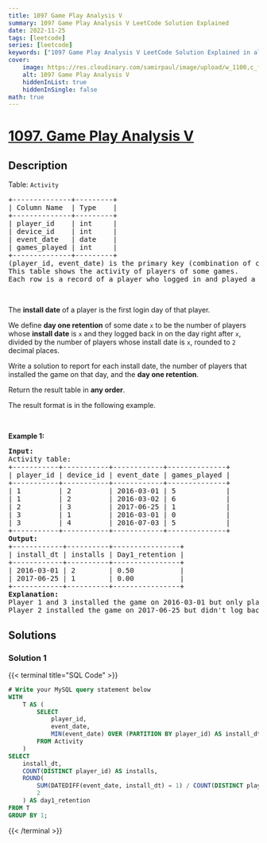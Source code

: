```yaml
---
title: 1097 Game Play Analysis V
summary: 1097 Game Play Analysis V LeetCode Solution Explained
date: 2022-11-25
tags: [leetcode]
series: [leetcode]
keywords: ["1097 Game Play Analysis V LeetCode Solution Explained in all languages", "1097 Game Play Analysis V", "LeetCode", "leetcode solution in Python3 C++ Java Go PHP Ruby Swift TypeScript Rust C# JavaScript C", "GeeksforGeeks", "InterviewBit", "Coding Ninjas", "HackerRank", "HackerEarth", "CodeChef", "TopCoder", "AlgoExpert", "freeCodeCamp", "Codeforces", "GitHub", "AtCoder", "Samir Paul"]
cover:
    image: https://res.cloudinary.com/samirpaul/image/upload/w_1100,c_fit,co_rgb:FFFFFF,l_text:Arial_75_bold:1097 Game Play Analysis V - Solution Explained/problem-solving.webp
    alt: 1097 Game Play Analysis V
    hiddenInList: true
    hiddenInSingle: false
math: true
---
```



# [1097. Game Play Analysis V](https://leetcode.com/problems/game-play-analysis-v)


## Description

<p>Table: <code>Activity</code></p>

<pre>
+--------------+---------+
| Column Name  | Type    |
+--------------+---------+
| player_id    | int     |
| device_id    | int     |
| event_date   | date    |
| games_played | int     |
+--------------+---------+
(player_id, event_date) is the primary key (combination of columns with unique values) of this table.
This table shows the activity of players of some games.
Each row is a record of a player who logged in and played a number of games (possibly 0) before logging out on someday using some device.
</pre>

<p>&nbsp;</p>

<p>The <strong>install date</strong> of a player is the first login day of that player.</p>

<p>We define <strong>day one retention</strong> of some date <code>x</code> to be the number of players whose <strong>install date</strong> is <code>x</code> and they logged back in on the day right after <code>x</code>, divided by the number of players whose install date is <code>x</code>, rounded to <code>2</code> decimal places.</p>

<p>Write a solution to report for each install date, the number of players that installed the game on that day, and the <strong>day one retention</strong>.</p>

<p>Return the result table in <strong>any order</strong>.</p>

<p>The result format is in the following example.</p>

<p>&nbsp;</p>
<p><strong class="example">Example 1:</strong></p>

<pre>
<strong>Input:</strong> 
Activity table:
+-----------+-----------+------------+--------------+
| player_id | device_id | event_date | games_played |
+-----------+-----------+------------+--------------+
| 1         | 2         | 2016-03-01 | 5            |
| 1         | 2         | 2016-03-02 | 6            |
| 2         | 3         | 2017-06-25 | 1            |
| 3         | 1         | 2016-03-01 | 0            |
| 3         | 4         | 2016-07-03 | 5            |
+-----------+-----------+------------+--------------+
<strong>Output:</strong> 
+------------+----------+----------------+
| install_dt | installs | Day1_retention |
+------------+----------+----------------+
| 2016-03-01 | 2        | 0.50           |
| 2017-06-25 | 1        | 0.00           |
+------------+----------+----------------+
<strong>Explanation:</strong> 
Player 1 and 3 installed the game on 2016-03-01 but only player 1 logged back in on 2016-03-02 so the day 1 retention of 2016-03-01 is 1 / 2 = 0.50
Player 2 installed the game on 2017-06-25 but didn&#39;t log back in on 2017-06-26 so the day 1 retention of 2017-06-25 is 0 / 1 = 0.00
</pre>

## Solutions

### Solution 1

<!-- tabs:start -->

{{< terminal title="SQL Code" >}}
```sql
# Write your MySQL query statement below
WITH
    T AS (
        SELECT
            player_id,
            event_date,
            MIN(event_date) OVER (PARTITION BY player_id) AS install_dt
        FROM Activity
    )
SELECT
    install_dt,
    COUNT(DISTINCT player_id) AS installs,
    ROUND(
        SUM(DATEDIFF(event_date, install_dt) = 1) / COUNT(DISTINCT player_id),
        2
    ) AS day1_retention
FROM T
GROUP BY 1;
```
{{< /terminal >}}

<!-- tabs:end -->

<!-- end -->
